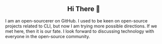 <h2 align="center">Hi There 👋</h2>

I am an open-sourcerer on GitHub. I used to be keen on open-source projects related to CLI, but now I am trying more possible directions. If we met here, then it is our fate. I look forward to discussing technology with everyone in the open-source community.

<!-- <p align="center">
  <a href="https://github.com/sponsors/LitoMore">
    <picture>
      <source media="(prefers-color-scheme: dark)" srcset="https://cdn.simpleicons.org/github/fff?viewbox=auto" />
      <source media="(prefers-color-scheme: light)" srcset="https://cdn.simpleicons.org/github?viewbox=auto" />
      <img alt="GitHub" height="20" src="https://cdn.simpleicons.org/github?viewbox=auto" />
    </picture>
  </a>
  <a href="https://gitlab.com/LitoMore">
    <img alt="GitLab" height="20" src="https://cdn.simpleicons.org/gitlab?viewbox=auto" />
  </a>
  <a href="http://npmjs.com/~litomore">
    <img alt="npm" height="20" src="https://cdn.simpleicons.org/npm?viewbox=auto" />
  </a>
  <a href="https://raycast.com/litomore">
    <img alt="Raycast" height="20" src="https://cdn.simpleicons.org/raycast?viewbox=auto" />
  </a>
  <a href="https://www.figma.com/@litomore">
    <img alt="Figma" height="20" src="https://cdn.simpleicons.org/figma?viewbox=auto" />
  </a>
  <a href="https://miro.com/marketplace/profile/109351/">
    <picture>
      <source media="(prefers-color-scheme: dark)" srcset="https://cdn.simpleicons.org/miro/fff?viewbox=auto" />
      <source media="(prefers-color-scheme: light)" srcset="https://cdn.simpleicons.org/miro?viewbox=auto" />
      <img alt="Miro" height="20" src="https://cdn.simpleicons.org/miro?viewbox=auto" />
    </picture>
  </a>
  <a href="https://x.com/LitoMore">
    <picture>
      <source media="(prefers-color-scheme: dark)" srcset="https://cdn.simpleicons.org/x/fff?viewbox=auto" />
      <source media="(prefers-color-scheme: light)" srcset="https://cdn.simpleicons.org/x?viewbox=auto" />
      <img alt="X/Twitter" height="20" src="https://cdn.simpleicons.org/x?viewbox=auto" />
    </picture>
  </a>
  <a href="https://mastodon.social/@LitoMore">
    <img alt="Mastodon" height="20" src="https://cdn.simpleicons.org/mastodon?viewbox=auto" />
  </a>
  <a href="https://instagram.com/instomore">
    <img alt="Instagram" height="20" src="https://cdn.simpleicons.org/instagram?viewbox=auto" />
  </a>
  <a href="https://www.threads.net/@instomore">
    <picture>
      <source media="(prefers-color-scheme: dark)" srcset="https://cdn.simpleicons.org/threads/fff?viewbox=auto" />
      <source media="(prefers-color-scheme: light)" srcset="https://cdn.simpleicons.org/threads?viewbox=auto" />
      <img alt="Threads" height="20" src="https://cdn.simpleicons.org/threads?viewbox=auto" />
    </picture>
  </a>
  <a href="https://bsky.app/profile/litomore.bsky.social">
    <img alt="Bluesky" height="20" src="https://cdn.simpleicons.org/bluesky?viewbox=auto" />
  </a>
  <a href="https://linkedin.com/in/litomore">
    <img alt="LinkedIn" height="20" src="https://cdn.simpleicons.org/linkedin?viewbox=auto" />
  </a>
  <a href="https://rsm.io/litomore">
    <img alt="Standard Resume" height="20" src="https://cdn.simpleicons.org/standardresume?viewbox=auto" />
  </a>
  <a href="https://discord.com/users/litomore">
    <img alt="Discord" height="20" src="https://cdn.simpleicons.org/discord?viewbox=auto" />
  </a>
  <a href="https://steamcommunity.com/id/LitoMore/">
    <picture>
      <source media="(prefers-color-scheme: dark)" srcset="https://cdn.simpleicons.org/steam/c5c3c0?viewbox=auto" />
      <source media="(prefers-color-scheme: light)" srcset="https://cdn.simpleicons.org/steam?viewbox=auto" />
      <img alt="Steam" height="20" src="https://cdn.simpleicons.org/steam?viewbox=auto" />
    </picture>
  </a>
  <a href="https://profile.playstation.com/PlaystaMore">
    <img alt="PlayStation" height="20" src="https://cdn.simpleicons.org/playstation?viewbox=auto" />
  </a>
  <a href="https://lounge.nintendo.com/friendcode/0957-9664-7192/DShQJ14PtB">
    <img alt="Nintendo Switch Online" height="20" src="https://cdn.simpleicons.org/nintendoswitch?viewbox=auto" />
  </a>
  <a href="https://open.spotify.com/user/wz0506hvtyfkb0cx55ve9nogv">
    <img alt="Spotify" height="20" src="https://cdn.simpleicons.org/spotify?viewbox=auto" />
  </a>
</p> -->
